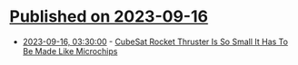 # [Published on 2023-09-16](index.md)

* [2023-09-16, 03:30:00](https://science.slashdot.org/story/23/09/15/2048248/cubesat-rocket-thruster-is-so-small-it-has-to-be-made-like-microchips?utm_source=rss1.0mainlinkanon&utm_medium=feed) - [CubeSat Rocket Thruster Is So Small It Has To Be Made Like Microchips](https://science.slashdot.org/story/23/09/15/2048248/cubesat-rocket-thruster-is-so-small-it-has-to-be-made-like-microchips?utm_source=rss1.0mainlinkanon&utm_medium=feed)

